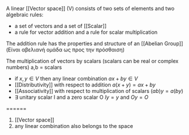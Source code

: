 A linear [[Vector space]] (V) consists of two sets of elements and two algebraic rules: 
- a set of vectors  and a set of [[Scalar]] 
- a rule for vector addition and a rule for scalar multiplication

The addition rule has the properties and structure of an [[Abelian Group]]
(Είναι αβελιανή ομάδα ως προς την πρόσθαιση)

The multiplication of vectors by scalars (scalars can be real or complex numbers)
a,b = scalars
- if $x,y \in V$  then any linear combination $ax+by \in V$
- [[Distributivity]]  with respect to addition
$a(x+y)=ax+by$
- [[Associativity]] with respect to multiplication of scalars
$(ab)y=a(by)$
- $\exists$  unitary scalar I and a zero scalar O
$Iy=y$ and $Oy=O$

======
1. [[Vector space]]
2. any linear combination also belongs to the space
